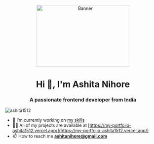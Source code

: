 <div align="center">
  <img 
       src="https://media.tenor.com/qcZg6NEi72wAAAAC/money-ohara-mari.gif" 
       alt="Banner" 
       width="300"
       height="200"
       style="margin: 0 auto"/>
</div>
<h1 align="center">Hi 👋, I'm Ashita Nihore</h1>
<h3 align="center">A passionate frontend developer from India</h3>

<p align="left"> <img src="https://komarev.com/ghpvc/?username=ashita1512&label=Profile%20views&color=0e75b6&style=flat" alt="ashita1512" /> </p>

- 🔭 I’m currently working on [my skills](https://github.com/ashita1512/dreamBig)
- 👨‍💻 All of my projects are available at [https://my-portfolio-ashita1512.vercel.app/](https://my-portfolio-ashita1512.vercel.app/)
- 📫 How to reach me **ashitanihore@gmail.com**


